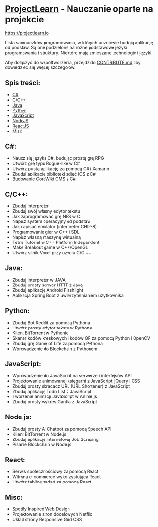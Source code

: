 # [ProjectLearn](https://projectlearn.io) - Nauczanie oparte na projekcie
https://projectlearn.io

Lista samouczków programowania, w których uczniowie budują aplikację od podstaw. Są one podzielone na różne podstawowe języki programowania i struktury. Niektóre mają zmieszane technologie i języki.

Aby dołączyć do współtworzenia, przejdź do [CONTRIBUTE.md](https://github.com/Xtremilicious/ProjectLearn-Project-Based-Learning/blob/master/CONTRIBUTE.md) aby dowiedzieć się więcej szczegółów.

## Spis treści:
- [C#](#c)
- [C/C++](#cc)
- [Java](#java)
- [Python](#python)
- [JavaScript](#javascript)
- [NodeJS](#node)
- [ReactJS](#react)
- [Misc](#misc)

## C#:
- Naucz się języka C#, budując prostą grę RPG
- Utwórz grę typu Rogue-like w C#
- Utwórz pustą aplikację za pomocą C# i Xamarin
- Zbuduj aplikację biblioteki zdjęć iOS z C#
- Budowanie CoreWiki CMS z C#

## C/C++:
- Zbuduj interpreter
- Zbuduj swój własny edytor tekstu
- Jak zaprogramować grę NES w C.
- Napisz system operacyjny od podstaw
- Jak napisać emulator (interpreter CHIP-8)
- Programowanie gier w C++ i SDL
- Napisz własną maszynę wirtualną
- Tetris Tutorial w C++ Platform Independent
- Make Breakout game w C++/OpenGL
- Utwórz silnik Voxel przy użyciu C/C ++

## Java:
- Zbuduj interpreter w JAVA
- Zbuduj prosty serwer HTTP z Javą
- Zbuduj aplikację Android Flashlight
- Aplikacja Spring Boot z uwierzytelnianiem użytkownika

## Python:
- Zbuduj Bot Reddit za pomocą Pythona
- Utwórz prosty edytor tekstu w Pythonie
- Klient BitTorrent w Pythonie
- Skaner kodów kreskowych i kodów QR za pomocą Python i OpenCV
- Zbuduj grę Game of Life za pomocą Pythona
- Wprowadzenie do Blockchain z Pythonem

## JavaScript:
- Wprowadzenie do JavaScript na serwerze i interfejsów API
- Projektowanie animowanej księgarni z JavaScript, jQuery i CSS
- Zbuduj prosty skracacz URL (URL Shortener) z JavaScript
- Zbuduj aplikację Todo List z JavaScript
- Tworzenie animacji JavaScript w Anime.js
- Zbuduj prosty wykres Gantta z JavaScript

## Node.js:
- Zbuduj prosty AI Chatbot za pomocą Speech API
- Klient BitTorrent w Node.js
- Zbuduj aplikację internetową Job Scraping
- Pisanie Blockchain w Node.js

## React:
- Serwis społecznościowy za pomocą React
- Witryna e-commerce wykorzystująca React
- Utwórz tablicę zadań za pomocą React

## Misc:
- Spotify Inspired Web Design
- Projektowanie stron docelowych Netflix
- Układ strony Responsive Grid CSS






